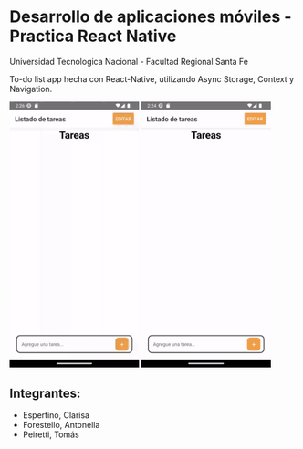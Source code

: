 # Desarrollo de aplicaciones móviles - Practica React Native
Universidad Tecnologica Nacional - Facultad Regional Santa Fe

To-do list app hecha con React-Native, utilizando Async Storage, Context y Navigation.
<p float="middle">
    <img src="./assets/checkbox.gif" width="45%" height="45%">
    <img src="./assets/edicion.gif" width="45%" height="45%">
</p>
<h2>Integrantes:</h2>
<ul>
    <li>Espertino, Clarisa</li>
    <li>Forestello, Antonella</li>
    <li>Peiretti, Tomás</li>
</ul>
